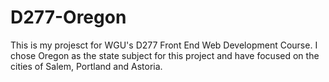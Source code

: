 # D277-Oregon

This is my projesct for WGU's D277 Front End Web Development Course. I chose Oregon as the state subject for this project and have focused on the cities of Salem, Portland and Astoria.